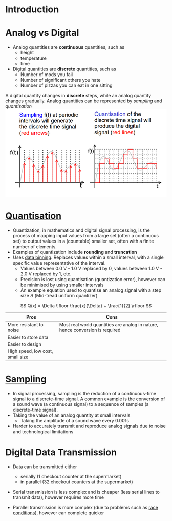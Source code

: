 # Introduction

# Analog vs Digital
- Analog quantities are **continuous** quantities, such as 
    - height
    - temperature
    - time
- Digital quantities are **discrete** quantities, such as
    - Number of mods you fail
    - Number of significant others you hate
    - Number of pizzas you can eat in one sitting

A digital quantity changes in **discrete** steps, while an analog quantity changes gradually. Analog quantities can be represented by *sampling* and *quantisation*
![Sampling vs Quantisation](sampling_vs_quantisation.png)

# [Quantisation](https://en.wikipedia.org/wiki/Quantization_(signal_processing))
- Quantization, in mathematics and digital signal processing, is the process of mapping input values from a large set (often a continuous set) to output values in a (countable) smaller set, often with a finite number of elements.
- Examples of quantization include **rounding** and **truncation**
- Uses [data binning](https://en.wikipedia.org/wiki/Data_binning). Replaces values within a small interval, with a single specific value representative of the interval. 
    - Values between 0.0 V - 1.0 V replaced by 0, values between 1.0 V - 2.0 V replaced by 1, etc.
    - Precision is lost using quantisation (quantization error), however can be minimised by using smaller intervals
    - An example equation used to quantise an analog signal with a step size $\Delta$ (Mid-tread uniform quantizer)

$$ 
Q(x) = \Delta \lfloor \frac{x}{\Delta} + \frac{1}{2} \rfloor 
$$

Pros | Cons 
--- | ---
More resistant to noise | Most real world quantities are analog in nature, hence conversion is required
Easier to store data |
Easier to design |
High speed, low cost, small size |

# [Sampling](https://en.wikipedia.org/wiki/Sampling_(signal_processing))
- In signal processing, sampling is the reduction of a continuous-time signal to a discrete-time signal. A common example is the conversion of a sound wave (a continuous signal) to a sequence of samples (a discrete-time signal).
- Taking the value of an analog quantity at small intervals
    - Taking the amplitude of a sound wave every 0.001s
- Harder to accurately transmit and reproduce analog signals due to noise and technological limitations

# Digital Data Transmission
- Data can be transmitted either 
    - serially (1 checkout counter at the supermarket)
    - in parallel (32 checkout counters at the supermarket)

- Serial transmission is less complex and is cheaper (less serial lines to transmit data), however requires more time
- Parallel transmission is more complex (due to problems such as [race conditions](https://en.wikipedia.org/wiki/Race_condition)), however can complete quicker


